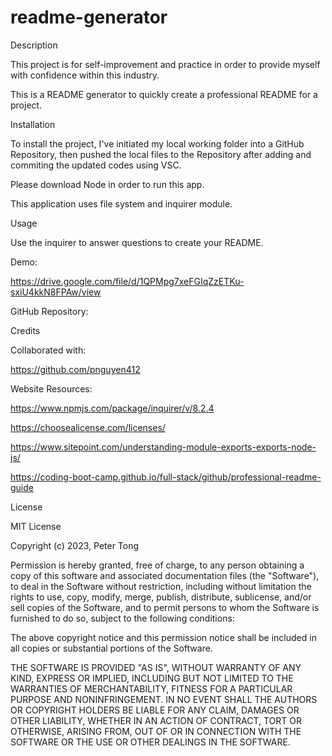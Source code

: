 # readme-generator

Description

This project is for self-improvement and practice in order to provide myself with confidence within this industry.

This is a README generator to quickly create a professional README for a project.

Installation

To install the project, I've initiated my local working folder into a GitHub Repository, then pushed the local files to the Repository after adding and commiting the updated codes using VSC.

Please download Node in order to run this app.

This application uses file system and inquirer module.

Usage

Use the inquirer to answer questions to create your README.

Demo:

https://drive.google.com/file/d/1QPMpg7xeFGIqZzETKu-sxiU4kkN8FPAw/view


GitHub Repository:





Credits

Collaborated with:

https://github.com/pnguyen412

Website Resources:

https://www.npmjs.com/package/inquirer/v/8.2.4

https://choosealicense.com/licenses/

https://www.sitepoint.com/understanding-module-exports-exports-node-js/

https://coding-boot-camp.github.io/full-stack/github/professional-readme-guide

License

MIT License

Copyright (c) 2023, Peter Tong

Permission is hereby granted, free of charge, to any person obtaining a copy of this software and associated documentation files (the "Software"), to deal in the Software without restriction, including without limitation the rights to use, copy, modify, merge, publish, distribute, sublicense, and/or sell copies of the Software, and to permit persons to whom the Software is furnished to do so, subject to the following conditions:

The above copyright notice and this permission notice shall be included in all copies or substantial portions of the Software.

THE SOFTWARE IS PROVIDED "AS IS", WITHOUT WARRANTY OF ANY KIND, EXPRESS OR IMPLIED, INCLUDING BUT NOT LIMITED TO THE WARRANTIES OF MERCHANTABILITY, FITNESS FOR A PARTICULAR PURPOSE AND NONINFRINGEMENT. IN NO EVENT SHALL THE AUTHORS OR COPYRIGHT HOLDERS BE LIABLE FOR ANY CLAIM, DAMAGES OR OTHER LIABILITY, WHETHER IN AN ACTION OF CONTRACT, TORT OR OTHERWISE, ARISING FROM, OUT OF OR IN CONNECTION WITH THE SOFTWARE OR THE USE OR OTHER DEALINGS IN THE SOFTWARE.
